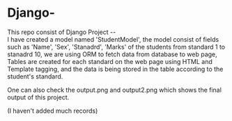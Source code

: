 # Django-
This repo consist of Django Project --   
I have created a model named 'StudentModel', the model consist of fields such as 'Name', 'Sex', 'Stanadrd', 'Marks' of the students from standard 1 to stanadrd 10, we are using ORM to fetch data from database to web page,  
Tables are created for each standard on the web page using HTML and Template tagging, and the data is being stored in the table according to the student's standard.  

One can also check the output.png and output2.png which shows the final output of this project.

(I haven't added much records)
